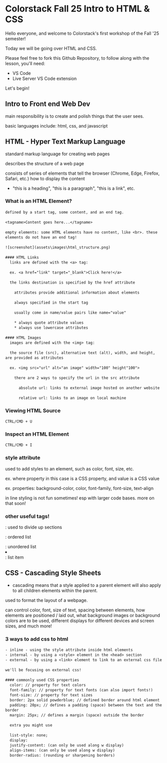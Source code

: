 # Colorstack Fall 25 Intro to HTML & CSS

Hello everyone, and welcome to Colorstack's first workshop of the Fall '25 semester!

Today we will be going over HTML and CSS.

Please feel free to fork this Github Repository, 
  to follow along with the lesson, you'll need:
  - VS Code
  - Live Server VS Code extension

Let's begin!

## Intro to Front end Web Dev
  main responsibility is to create and polish things that the user sees.
  
  basic languages include: html, css, and javascript

## HTML - Hyper Text Markup Language
  standard markup language for creating web pages

  describes the structure of a web page

  consists of series of elements that tell the browser (Chrome, Edge, Firefox, Safari, etc.) how to display the content
  - "this is a heading", "this is a paragraph", "this is a link", etc.

  ### What is an HTML Element?
    defined by a start tag, some content, and an end tag.

    <tagname>Content goes here...</tagname>

    empty elements: some HTML elements have no content, like <br>. these elements do not have an end tag!

    ![screenshot](assets\images\html_structure.png)

    #### HTML Links
      links are defined with the <a> tag:

      ex. <a href="link" target="_blank">Click here!</a>

      the links destination is specified by the href attribute 
      
        attributes provide additional information about elements

        always specified in the start tag

        usually come in name/value pairs like name="value"

        * always quote attribute values
        * always use lowercase attributes

    #### HTML Images
      images are defined with the <img> tag:

      the source file (src), alternative text (alt), width, and height, are provided as attributes

      ex. <img src="url" alt="an image" width="100" height"100">

        there are 2 ways to specify the url in the src attribute

          absolute url: links to external image hosted on another website

          relative url: links to an image on local machine

  ### Viewing HTML Source
    CTRL/CMD + U

  ### Inspect an HTML Element  
    CTRL/CMD + I

  ### style attribute
  used to add styles to an element, such as color, font, size, etc.

  ex. <tagname style="property:value;">
  where property in this case is a CSS property, and value is a CSS value

  ex. properties: background-color, color, font-family, font-size, text-align

  in line styling is not fun sometimes! esp with larger code bases. more on that soon!

  ### other useful tags!

  <div></div>: used to divide up sections
  <ol></ol>: ordered list
  <ul></ul>: unordered list
  <li></li>: list item


## CSS - Cascading Style Sheets
  * cascading means that a style applied to a parent element will also apply to all children elements within the parent.

  used to format the layout of a webpage.

  can control color, font, size of text, spacing between elements, how elements are positioned / laid out, what background images or background colors are to be used, different displays for different devices and screen sizes, and much more!

  ### 3 ways to add css to html
    - inline - using the style attribute inside html elements
    - internal - by using a <style> element in the <head> section
    - external - by using a <link> element to link to an external css file

    we'll be focusing on external css!

    #### commonly used CSS properties
      color: // property for text colors
      font-family: // property for text fonts (can also import fonts!)
      font-size: // property for text sizes
      border: 2px solid powderblue; // defined border around html element
      padding: 20px; // defines a padding (space) between the text and the border
      margin: 25px; // defines a margin (space) outside the border

      extra you might use

      list-style: none;
      display:
      justify-content: (can only be used along w display)
      align-items: (can only be used along w display)
      border-radius: (rounding or sharpening borders)
